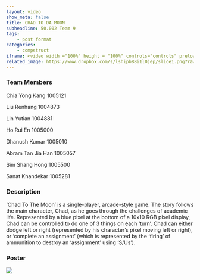 ```yaml
---
layout: video
show_meta: false
title: CHAD TO DA MOON
subheadline: 50.002 Team 9
tags:
    - post format
categories:
    - compstruct
iframe: <video width ="100%" height = "100%" controls="controls" preload="metadata" src="https://www.dropbox.com/s/42i0s5ucjmh9aka/1D%20Checkoff%204_%20Poster%20and%20Video_1D%209_attempt_2022-04-18-23-51-27_CHAD_Final_Export.mp4?raw=1#t=0.5"> Your browser does not support the HTML5 Video element.</video>
related_image: https://www.dropbox.com/s/lshipb88i1l0jep/slice1.png?raw=1
---
```


### Team Members

Chia Yong Kang 1005121 

Liu Renhang 1004873

Lin Yutian 1004881

Ho Rui En 1005000 

Dhanush Kumar 1005010 

Abram Tan Jia Han 1005057 

Sim Shang Hong 1005500 

Sanat Khandekar 1005281


### Description

‘Chad To The Moon’ is a single-player, arcade-style game. The story follows the main character, Chad, as he goes through the challenges of academic life. Represented by a blue pixel at the bottom of a 10x10 RGB pixel display, Chad can be controlled to do one of 3 things on each ‘turn’. Chad can either dodge left or right (represented by his character’s pixel moving left or right), or ‘complete an assignment’ (which is represented by the ‘firing’ of ammunition to destroy an ‘assignment’ using ‘S/Us’).


### Poster

<img src="https://www.dropbox.com/s/qk5qnvmsb1jb426/1D%20Checkoff%204_%20Poster%20and%20Video_1D%209_attempt_2022-04-18-23-51-27_CHAD%20TO%20DA%20MOON%20Poster.png?raw=1" />
